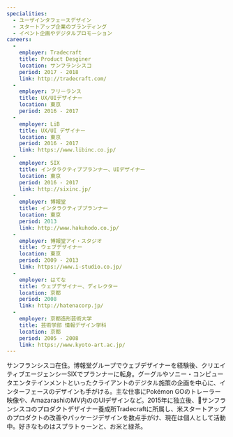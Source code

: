 ```yaml
---
specialities:
  - ユーザインタフェースデザイン
  - スタートアップ企業のブランディング
  - イベント企画やデジタルプロモーション
careers:
  -
    employer: Tradecraft
    title: Product Desginer
    location: サンフランシスコ
    period: 2017 - 2018
    link: http://tradecraft.com/
  -
    employer: フリーランス
    title: UX/UIデザイナー
    location: 東京
    period: 2016 - 2017
  -
    employer: LiB
    title: UX/UI デザイナー
    location: 東京
    period: 2016 - 2017
    link: https://www.libinc.co.jp/
  -
    employer: SIX
    title: インタラクティブプランナー、UIデザイナー
    location: 東京
    period: 2016 - 2017
    link: http://sixinc.jp/
  -
    employer: 博報堂
    title: インタラクティブプランナー
    location: 東京
    period: 2013
    link: http://www.hakuhodo.co.jp/
  -
    employer: 博報堂アイ・スタジオ
    title: ウェブデザイナー
    location: 東京
    period: 2009 - 2013
    link: https://www.i-studio.co.jp/
  -
    employer: はてな
    title: ウェブデザイナー、ディレクター
    location: 京都
    period: 2008
    link: http://hatenacorp.jp/
  -
    employer: 京都造形芸術大学
    title: 芸術学部 情報デザイン学科
    location: 京都
    period: 2005 - 2008
    link: https://www.kyoto-art.ac.jp/
---
```


サンフランシスコ在住。博報堂グループでウェブデザイナーを経験後、クリエイティブエージェンシーSIXでプランナーに転身。グーグルやソニー・コンピュータエンタテインメントといったクライアントのデジタル施策の企画を中心に、インターフェースのデザインも手がける。主な仕事にPokémon GOのトレーラー映像や、AmazarashiのMV内ののUIデザインなど。2015年に独立後、サンフランシスコのプロダクトデザイナー養成所Tradecraftに所属し、米スタートアップのプロダクトの改善やパッケージデザインを数点手がけ、現在は個人として活動中。好きなものはスプラトゥーンと、お米と緑茶。
